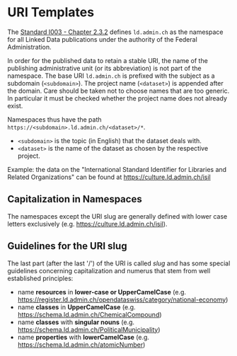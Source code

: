 # URI Templates

The [Standard I003 - Chapter 2.3.2](https://www.bk.admin.ch/bk/de/home/digitale-transformation-ikt-lenkung/ikt-vorgaben/standards/i003-domain_name_system_dns.html) defines `ld.admin.ch` as the namespace for all Linked Data publications under the authority of the Federal Administration.

In order for the published data to retain a stable URI, the name of the publishing administrative unit (or its abbreviation) is not part of the namespace. The base URI `ld.admin.ch` is prefixed with the subject as a subdomain (`<subdomain>`). The project name (`<dataset>`) is appended after the domain. Care should be taken not to choose names that are too generic. In particular it must be checked whether the project name does not already exist.

Namespaces thus have the path `https://<subdomain>.ld.admin.ch/<dataset>/*`.

* `<subdomain>` is the topic (in English) that the dataset deals with.
* `<dataset>` is the name of the dataset as chosen by the respective project.

Example: the data on the "International Standard Identifier for Libraries and Related Organizations" can be found at https://culture.ld.admin.ch/isil

## Capitalization in Namespaces

The namespaces except the URI slug are generally defined with lower case letters exclusively (e.g. https://culture.ld.admin.ch/isil).

## Guidelines for the URI slug

The last part (after the last '/') of the URI is called *slug* and has some special guidelines concerning capitalization and numerus that stem from well established principles:

* name **resources** in **lower-case or UpperCamelCase** (e.g. https://register.ld.admin.ch/opendataswiss/category/national-economy)
* name **classes** in **UpperCamelCase** (e.g. https://schema.ld.admin.ch/ChemicalCompound)
* name **classes** with **singular nouns** (e.g. https://schema.ld.admin.ch/PoliticalMunicipality)
* name **properties** with **lowerCamelCase** (e.g. https://schema.ld.admin.ch/atomicNumber)